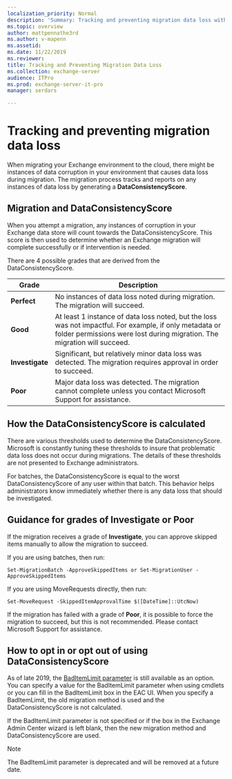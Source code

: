 ```yaml
---
localization_priority: Normal
description: 'Summary: Tracking and preventing migration data loss with DataConsistencyScore'
ms.topic: overview
author: mattpennathe3rd
ms.author: v-mapenn
ms.assetid: 
ms.date: 11/22/2019
ms.reviewer: 
title: Tracking and Preventing Migration Data Loss
ms.collection: exchange-server
audience: ITPro
ms.prod: exchange-server-it-pro
manager: serdars

---
```


# Tracking and preventing migration data loss

When migrating your Exchange environment to the cloud, there might be instances of data corruption in your environment that causes data loss during migration. The migration process tracks and reports on any instances of data loss by generating a **DataConsistencyScore**.

## Migration and DataConsistencyScore

When you attempt a migration, any instances of corruption in your Exchange data store will count towards the DataConsistencyScore. This score is then used to determine whether an Exchange migration will complete successfully or if intervention is needed.

There are 4 possible grades that are derived from the DataConsistencyScore.

|Grade|Description|
|---|---|
|**Perfect**| No instances of data loss noted during migration. The migration will succeed.|
|**Good**| At least 1 instance of data loss noted, but the loss was not impactful. For example, if only metadata or folder permissions were lost during migration. The migration will succeed.|
|**Investigate**|Significant, but relatively minor data loss was detected. The migration requires approval in order to succeed.|
|**Poor**|Major data loss was detected. The migration cannot complete unless you contact Microsoft Support for assistance.|

## How the DataConsistencyScore is calculated

There are various thresholds used to determine the DataConsistencyScore. Microsoft is constantly tuning these thresholds to insure that problematic data loss does not occur during migrations. The details of these thresholds are not presented to Exchange administrators.

For batches, the DataConsistencyScore is equal to the worst DataConsistencyScore of any user within that batch. This behavior helps administrators know immediately whether there is any data loss that should be investigated.

## Guidance for grades of Investigate or Poor

If the migration receives a grade of **Investigate**, you can approve skipped items manually to allow the migration to succeed.

If you are using batches, then run:

```
Set-MigrationBatch -ApproveSkippedItems or Set-MigrationUser -ApproveSkippedItems
```

If you are using MoveRequests directly, then run:

```
Set-MoveRequest -SkippedItemApprovalTime $([DateTime]::UtcNow)
```

If the migration has failed with a grade of **Poor**, it is possible to force the migration to succeed, but this is not recommended. Please contact Microsoft Support for assistance.

## How to opt in or opt out of using DataConsistencyScore

As of late 2019, the [BadItemLimit parameter](https://docs.microsoft.com/powershell/module/exchange/move-and-migration/new-moverequest) is still available as an option. You can specify a value for the BadItemLimit parameter when using cmdlets or you can fill in the BadItemLimit box in the EAC UI. When you specify a BadItemLimit, the old migration method is used and the DataConsistencyScore is not calculated.

If the BadItemLimit parameter is not specified or if the box in the Exchange Admin Center wizard is left blank, then the new migration method and DataConsistencyScore are used.

> [!NOTE]
> The BadItemLimit parameter is deprecated and will be removed at a future date.

